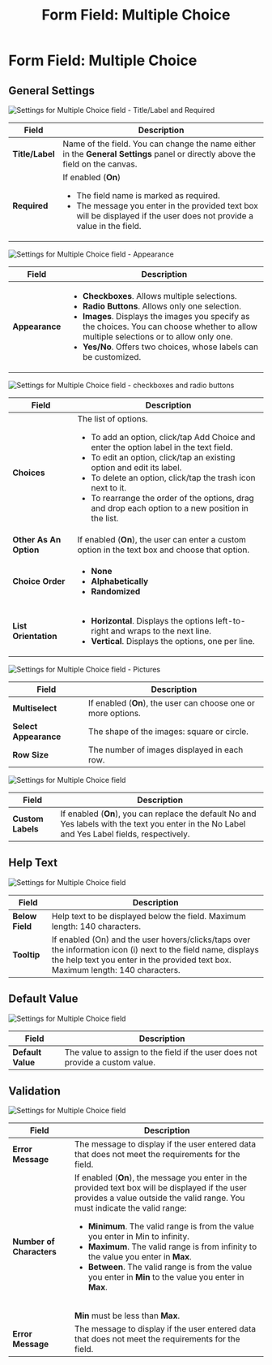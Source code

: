 ﻿---
uid: form-field-multiple-choice
topic: form-field-multiple-choice
locale: en
title: "Form Field: Multiple Choice"
dnneditions: Evoq Engage
dnnversion: 09.02.00
parent-topic: administrators-forms-overview
related-topics: form-field-address,form-field-date-time,form-field-dropdown,form-field-email,form-field-esignature,form-field-multi-line-text,form-field-name,form-field-number,form-field-phone-number,form-field-single-line-text,form-field-static-text,form-field-terms-conditions,form-field-url-website,form-field-submit
---

# Form Field: Multiple Choice

## General Settings

  

![Settings for Multiple Choice field - Title/Label and Required](/images/scr-FormField-MultipleChoice-generalsettings-titlereq.gif)

  

|**Field**|**Description**|
|---|---|
|**Title/Label**|Name of the field. You can change the name either in the **General Settings** panel or directly above the field on the canvas.|
|**Required**|If enabled (**On**)<ul><li>The field name is marked as required.</li><li>The message you enter in the provided text box will be displayed if the user does not provide a value in the field.</li></ul>

  

![Settings for Multiple Choice field - Appearance](/images/scr-FormField-MultipleChoice-generalsettings-appearance.gif)

  

|**Field**|**Description**|
|---|---|
|**Appearance**|<ul><li>**Checkboxes**. Allows multiple selections.</li><li>**Radio Buttons**. Allows only one selection.</li><li>**Images**. Displays the images you specify as the choices. You can choose whether to allow multiple selections or to allow only one.</li><li>**Yes/No**. Offers two choices, whose labels can be customized.</li></ul>|

  

![Settings for Multiple Choice field - checkboxes and radio buttons](/images/scr-FormField-MultipleChoice-generalsettings-chkboxesradiobtns.gif)

  

|**Field**|**Description**|
|---|---|
|**Choices**|The list of options.<ul><li>To add an option, click/tap Add Choice and enter the option label in the text field.</li><li>To edit an option, click/tap an existing option and edit its label.</li><li>To delete an option, click/tap the trash icon next to it.</li><li>To rearrange the order of the options, drag and drop each option to a new position in the list.</li></ul>|
|**Other As An Option**|If enabled (**On**), the user can enter a custom option in the text box and choose that option.|
|**Choice Order**|<ul><li>**None**</li><li>**Alphabetically**</li><li>**Randomized**</li></ul>|
|**List Orientation**|<ul><li>**Horizontal**. Displays the options left-to-right and wraps to the next line.</li><li>**Vertical**. Displays the options, one per line.</li></ul>|

  

![Settings for Multiple Choice field - Pictures](/images/scr-FormField-MultipleChoice-generalsettings-pictures.gif)

  

|**Field**|**Description**|
|---|---|
|**Multiselect**|If enabled (**On**), the user can choose one or more options.|
|**Select Appearance**|The shape of the images: square or circle.|
|**Row Size**|The number of images displayed in each row.|

  

![Settings for Multiple Choice field](/images/scr-FormField-MultipleChoice-generalsettings-yn.gif)

  

|**Field**|**Description**|
|---|---|
|**Custom Labels**|If enabled (**On**), you can replace the default No and Yes labels with the text you enter in the No Label and Yes Label fields, respectively.|

## Help Text

  

![Settings for Multiple Choice field](/images/scr-FormField-MultipleChoice-helptext.gif)

  

|**Field**|**Description**|
|---|---|
|**Below Field**|Help text to be displayed below the field. Maximum length: 140 characters.|
|**Tooltip**|If enabled (On) and the user hovers/clicks/taps over the information icon (i) next to the field name, displays the help text you enter in the provided text box. Maximum length: 140 characters.|

## Default Value

  

![Settings for Multiple Choice field](/images/scr-FormField-MultipleChoice-defaultvalue.gif)

  

|**Field**|**Description**|
|---|---|
|**Default Value**|The value to assign to the field if the user does not provide a custom value.|

## Validation

  

![Settings for Multiple Choice field](/images/scr-FormField-MultipleChoice-validation.gif)

  

|**Field**|**Description**|
|---|---|
|**Error Message**|The message to display if the user entered data that does not meet the requirements for the field.|
|**Number of Characters**|If enabled (**On**), the message you enter in the provided text box will be displayed if the user provides a value outside the valid range. You must indicate the valid range: <ul><li>**Minimum**. The valid range is from the value you enter in Min to infinity.</li><li>**Maximum**. The valid range is from infinity to the value you enter in **Max**.</li><li>**Between**. The valid range is from the value you enter in **Min** to the value you enter in **Max**.</li></ul><br />**Min** must be less than **Max**.|
|**Error Message**|The message to display if the user entered data that does not meet the requirements for the field.|
